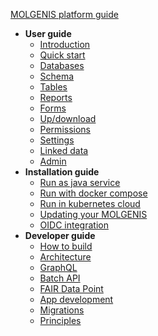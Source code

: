 [MOLGENIS platform guide](use.md)

- **User guide**
    - [Introduction](use.md)
    - [Quick start](use_quickstart.md)
    - [Databases](use_database.md)
    - [Schema](use_schema.md)
    - [Tables](use_tables.md)
    - [Reports](use_reports.md)
    - [Forms](use_forms.md)
    - [Up/download](use_updownload.md)
    - [Permissions](use_permissions.md)
    - [Settings](use_database_settings.md)
    - [Linked data](semantics.md)
    - [Admin](use_global_settings.md)
- **Installation guide**
    - [Run as java service](run_java.md)
    - [Run with docker compose](run_docker.md)
    - [Run in kubernetes cloud](run_helm.md)
    - [Updating your MOLGENIS](run_updates.md)
    - [OIDC integration](use_permissions.md)
- **Developer guide**
    - [How to build](dev_quickstart.md)
    - [Architecture](dev_architecture.md)
    - [GraphQL](dev_graphql.md)
    - [Batch API](dev_batchapi.md)
    - [FAIR Data Point](dev_fairdatapoint.md)
    - [App development](dev_apps.md)
    - [Migrations](dev_migrations.md)
    - [Principles](dev_principles.md)
